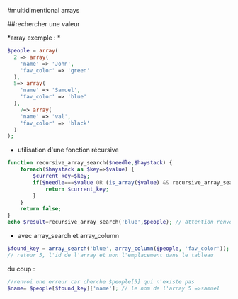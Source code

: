 #multidimentional arrays
 
##rechercher une valeur

*array exemple : *

```php
$people = array(
  2 => array(
    'name' => 'John',
    'fav_color' => 'green'
  ),
  5=> array(
    'name' => 'Samuel',
    'fav_color' => 'blue'
  ),
    7=> array(
    'name' => 'val',
    'fav_color' => 'black'
  )
);
```

  * utilisation d'une fonction récursive

```php
function recursive_array_search($needle,$haystack) {
    foreach($haystack as $key=>$value) {
        $current_key=$key;
        if($needle===$value OR (is_array($value) && recursive_array_search($needle,$value) !== false)) {
            return $current_key;
        }
    }
    return false;
}
echo $result=recursive_array_search('blue',$people); // attention renvoi  cette fois ci
```

  * avec array_search et array_column

```php
$found_key = array_search('blue', array_column($people, 'fav_color'));  
// retour 5, l'id de l'array et non l'emplacement dans le tableau
```

du coup :

```php
//renvoi une erreur car cherche $people[5] qui n'existe pas
$name= $people[$found_key]['name']; // le nom de l'array 5 =>samuel

```

